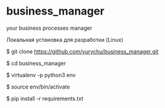 # business_manager
your business processes manager

Локальная установка для разработки (Linux)

$ git clone https://github.com/yurychu/business_manager.git

$ cd business_manager

$ virtualenv -p python3 env

$ source env/bin/activate

$ pip install -r requirements.txt

